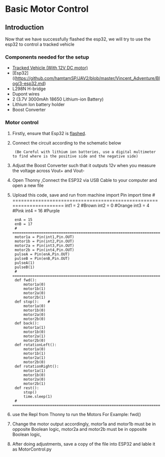 # Basic Motor Control
## Introduction
Now that we have successfully flashed the esp32, we will try to use the esp32 to control a tracked vehicle

### Components needed for the setup
* [Tracked Vehicle (With 12V DC motor)](https://www.aliexpress.com/item/32821691519.html?spm=a2g0o.productlist.0.0.dd9f3504FIxJlO&algo_pvid=4bd80cc2-4a6f-4e2b-9bf1-29e588a22596&algo_expid=4bd80cc2-4a6f-4e2b-9bf1-29e588a22596-40&btsid=31add63b-820d-4040-a855-48db1088dcb4&ws_ab_test=searchweb0_0,searchweb201602_2,searchweb201603_53)
* [Esp32]((https://github.com/hamtamSP/JAV2/blob/master/Vincent_Adventure/Blog/3-esp32.md)
* L298N H-bridge
* Dupont wires
* 2 (3.7V 3000mAh 18650 Lithium-ion Battery)
* Lithium Ion battery holder
* Boost Converter

### Motor control
1. Firstly, ensure that Esp32 is [flashed](https://github.com/hamtamSP/JAV2/blob/master/Vincent_Adventure/Blog/3-esp32.md).
2. Connect the circuit according to the schematic below

        (Be Careful with lithium ion batteries, use a digital multimeter to find where is the positive side and the negative side)      
3. Adjust the Boost Converter such that it outputs 12v when you measure the voltage across Vout+ and Vout-
4. Open Thonny ,Connect the ESP32 via USB Cable to your computer and open a new file
5. Upload this code, save and run
        from machine import Pin
        import time
        # =====================================================================
        int1 = 2  #Brown
        int2 = 0  #Orange
        int3 = 4  #Pink
        int4 = 16 #Purple

        enA = 15
        enB = 17
        # =====================================================================
        motor1a = Pin(int1,Pin.OUT)
        motor1b = Pin(int2,Pin.OUT)
        motor2a = Pin(int3,Pin.OUT)
        motor2b = Pin(int4,Pin.OUT)
        pulseA = Pin(enA,Pin.OUT)
        pulseB = Pin(enB,Pin.OUT)
        pulseA(1)
        pulseB(1)
        # =====================================================================
        def fwd():     
            motor1a(0)
            motor1b(1)
            motor2a(0)
            motor2b(1)
        def stop():    #
            motor1a(0)
            motor1b(0)
            motor2a(0)
            motor2b(0)
        def back():
            motor1a(1)
            motor1b(0)
            motor2a(1)
            motor2b(0)
        def rotationLeft():
            motor1a(0)
            motor1b(1)
            motor2a(1)
            motor2b(0)
        def rotationRight():
            motor1a(1)
            motor1b(0)
            motor2a(0)
            motor2b(1)
        def rest():
            stop()
            time.sleep(1)
        # =====================================================================
6. use the Repl from Thonny to run the Motors
For Example:
        fwd()
7. Change the motor output accordingly, motor1a and motor1b must be in opposite Boolean logic, motor2a and motor2b must be in opposite Boolean logic,
8. After doing adjustments, save a copy of the file into ESP32 and lable it as
        MotorControl.py
